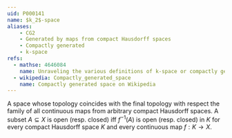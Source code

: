 ```yaml
---
uid: P000141
name: $k_2$-space
aliases:
    - CG2
    - Generated by maps from compact Hausdorff spaces
    - Compactly generated
    - k-space
refs:
  - mathse: 4646084
    name: Unraveling the various definitions of k-space or compactly generated space
  - wikipedia: Compactly_generated_space
    name: Compactly generated space on Wikipedia
---
```


A space whose topology coincides with the final topology with respect the family of all continuous maps from arbitrary compact Hausdorff spaces.  A subset $A\subseteq X$ is open (resp. closed) iff $f^{-1}(A)$ is open (resp. closed) in $K$ for every compact Hausdorff space $K$ and every continuous map $f:K\to X$.

